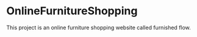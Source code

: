 # OnlineFurnitureShopping

This project is an online furniture shopping website called furnished flow.
